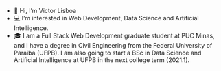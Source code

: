 - 👋 Hi, I’m Victor Lisboa
- :computer: I’m interested in Web Development, Data Science and Artificial Intelligence.
- :mortar_board: I am a Full Stack Web Development graduate student at PUC Minas, and I have a degree in Civil Engineering from the Federal University of Paraiba (UFPB). I am also going to start a BSc in Data Science and Artificial Intelligence at UFPB in the next college term (2021.1).


<!---
jvclisboa/jvclisboa is a ✨ special ✨ repository because its `README.md` (this file) appears on your GitHub profile.
You can click the Preview link to take a look at your changes.
--->
